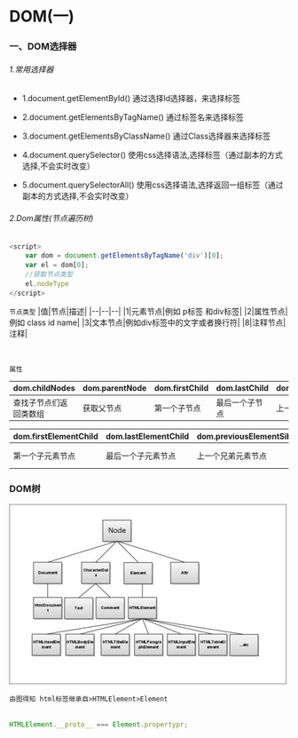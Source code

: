 # DOM(一)

### 一、DOM选择器

###### 1.常用选择器

- 1.document.getElementById() 通过选择Id选择器，来选择标签

- 2.document.getElementsByTagName() 通过标签名来选择标签

- 3.document.getElementsByClassName() 通过Class选择器来选择标签

- 4.document.querySelector() 使用css选择语法,选择标签（通过副本的方式选择,不会实时改变）

- 5.document.querySelectorAll() 使用css选择语法,选择返回一组标签（通过副本的方式选择,不会实时改变）

###### 2.Dom属性(节点遍历树)

```.js
<script>
    var dom = document.getElementsByTagName('div')[0];
    var el = dom[0];
    //获取节点类型
    el.nodeType
</script>
```

`节点类型`
|值|节点|描述|
|--|--|--|
|1|元素节点|例如 p标签 和div标签|
|2|属性节点|例如 class id name|
|3|文本节点|例如div标签中的文字或者换行符|
|8|注释节点|注释|

<br>

`属性`

|dom.childNodes|dom.parentNode|dom.firstChild|dom.lastChild|dom.previousSibling|dom.nextSibling|
|-|-|-|-|-|-|
|查找子节点们返回类数组|获取父节点|第一个子节点|最后一个子节点|上一个兄弟节点|下一个兄弟节点|

|dom.firstElementChild|dom.lastElementChild|dom.previousElementSibling|dom.nextElementSibling|dom.attributes|
|-|-|-|-|--|
|第一个子元素节点|最后一个子元素节点|上一个兄弟元素节点|下一个兄弟元素节点|节点对象属性集合|

### DOM树

![原型图片](https://github.com/yuxl01/read-Notes/blob/master/imag/dom.jpg)

`由图得知 html标签继承自>HTMLElement>Element`

```.js

HTMLElement.__proto__ === Element.propertypr;

```